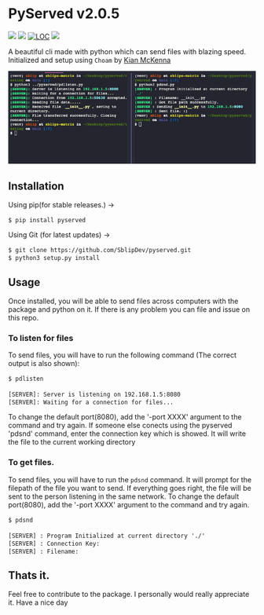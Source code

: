 # PyServed v2.0.5
<a href="https://pepy.tech/project/choam"><img src="https://img.shields.io/pypi/dw/pyserved"></a>
<a href="https://pypi.org/project/choam"><img src="https://img.shields.io/pypi/v/pyserved"></a>
<a href="https://github.com/cowboycodr/choam"><img alt="LOC" src="https://shields.io/tokei/lines/github/shaurya-blip/pyserved"></a>
<a href="https://github.com/cowboycodr/choam"><img src="https://img.shields.io/github/repo-size/shaurya-blip/pyserved"></a>

A beautiful cli made with python which can send files with blazing speed. Initialized and setup using `Choam` by [Kian McKenna](https://github.com/cowboycodr)

![pyserved in show](images/example.png)
## Installation

Using pip(for stable releases.) ->

```
$ pip install pyserved
```

Using Git (for latest updates) ->

```
$ git clone https://github.com/SblipDev/pyserved.git
$ python3 setup.py install
```

## Usage

Once installed, you will be able to send files across computers with the package and python on it. 
If there is any problem you can file and issue on this repo.

### To listen for files

To send files, you will have to run the following command (The correct output is also shown): 

```
$ pdlisten

[SERVER]: Server is listening on 192.168.1.5:8080
[SERVER]: Waiting for a connection for files...
```

To change the default port(8080), add the '-port XXXX' argument to the command and try again. 
If someone else conects using the pyserved 'pdsnd' command, enter the connection key which is showed. It will write the file to the current working directory

### To get files.

To send files, you will have to run the `pdsnd` command. It will prompt for the filepath of the file you want to send.
If everything goes right, the file will be sent to the person listening in the same network.
To change the default port(8080), add the '-port XXXX' argument to the command and try again.

```
$ pdsnd

[SERVER] : Program Initialized at current directory './'
[SERVER] : Connection Key:
[SERVER] : Filename: 
```


## Thats it. 
Feel free to contribute to the package. I personally would really appreciate it.
Have a nice day   
